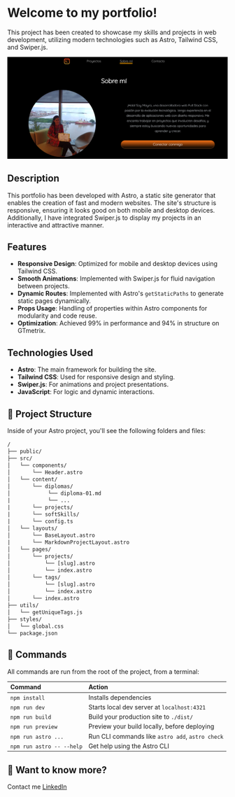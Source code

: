 # Welcome to my portfolio!

This project has been created to showcase my skills and projects in web development, utilizing modern technologies such as Astro, Tailwind CSS, and Swiper.js.

![Portfolio Screenshot](public/screenshot.png)

## Description

This portfolio has been developed with Astro, a static site generator that enables the creation of fast and modern websites. The site's structure is responsive, ensuring it looks good on both mobile and desktop devices. Additionally, I have integrated Swiper.js to display my projects in an interactive and attractive manner.

## Features

- **Responsive Design**: Optimized for mobile and desktop devices using Tailwind CSS.
- **Smooth Animations**: Implemented with Swiper.js for fluid navigation between projects.
- **Dynamic Routes**: Implemented with Astro's `getStaticPaths` to generate static pages dynamically.
- **Props Usage**: Handling of properties within Astro components for modularity and code reuse.
- **Optimization**: Achieved 99% in performance and 94% in structure on GTmetrix.

## Technologies Used

- **Astro**: The main framework for building the site.
- **Tailwind CSS**: Used for responsive design and styling.
- **Swiper.js**: For animations and project presentations.
- **JavaScript**: For logic and dynamic interactions.

## 🚀 Project Structure

Inside of your Astro project, you'll see the following folders and files:

```text
/
├── public/
├── src/
│   └── components/
│       └── Header.astro
│   └── content/
│       └── diplomas/
│            └── diploma-01.md
|            └── ...
|       └── projects/
|       └── softSkills/
|       └── config.ts
│   └── layouts/
│       └── BaseLayout.astro
|       └── MarkdownProjectLayout.astro
│   └── pages/
│       └── projects/
│           └── [slug].astro
│           └── index.astro
│       └── tags/
│           └── [slug].astro
│           └── index.astro
│       └── index.astro
├── utils/
│   └── getUniqueTags.js
├── styles/
│   └── global.css
└── package.json

```
## 🧞 Commands

All commands are run from the root of the project, from a terminal:

| Command                   | Action                                           |
| :------------------------ | :----------------------------------------------- |
| `npm install`             | Installs dependencies                            |
| `npm run dev`             | Starts local dev server at `localhost:4321`      |
| `npm run build`           | Build your production site to `./dist/`          |
| `npm run preview`         | Preview your build locally, before deploying     |
| `npm run astro ...`       | Run CLI commands like `astro add`, `astro check` |
| `npm run astro -- --help` | Get help using the Astro CLI                     |

## 👀 Want to know more?
Contact me [LinkedIn](https://www.linkedin.com/in/mayra-cortinez-/)

